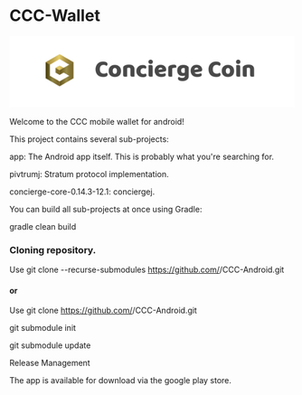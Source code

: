 # CCC-Wallet

![alt text](https://github.com/ConciergeCoin/Concierge/blob/master/src/qt/res/images/concierge_logo_horizontal.png)

Welcome to the CCC mobile wallet for android!


This project contains several sub-projects:

app: The Android app itself. This is probably what you're searching for.

pivtrumj: Stratum protocol implementation.

concierge-core-0.14.3-12.1: conciergej.

You can build all sub-projects at once using Gradle:

gradle clean build


### Cloning repository.

Use git clone --recurse-submodules https://github.com/<CCC or akshaynexus>/CCC-Android.git
  
#### or

Use git clone https://github.com/<CCC or akshaynexus>/CCC-Android.git
  
git submodule init

git submodule update


Release Management

The app is available for download via the google play store.
